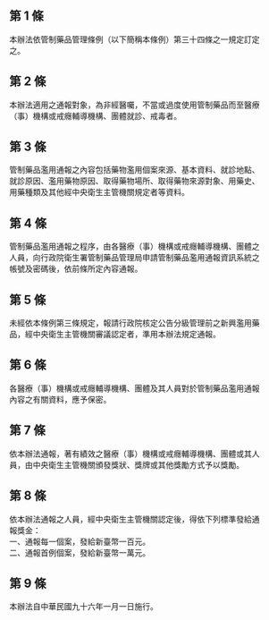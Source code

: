 第 1 條
-------
本辦法依管制藥品管理條例（以下簡稱本條例）第三十四條之一規定訂定  
之。

第 2 條
-------
本辦法適用之通報對象，為非經醫囑，不當或過度使用管制藥品而至醫療  
（事）機構或戒癮輔導機構、團體就診、戒毒者。

第 3 條
-------
管制藥品濫用通報之內容包括藥物濫用個案來源、基本資料、就診地點、  
就診原因、濫用藥物原因、取得藥物場所、取得藥物來源對象、用藥史、  
用藥種類及其他經中央衛生主管機關規定者等資料。

第 4 條
-------
管制藥品濫用通報之程序，由各醫療（事）機構或戒癮輔導機構、團體之  
人員，向行政院衛生署管制藥品管理局申請管制藥品濫用通報資訊系統之  
帳號及密碼後，依前條所定內容通報。

第 5 條
-------
未經依本條例第三條規定，報請行政院核定公告分級管理前之新興濫用藥  
品，經中央衛生主管機關審議認定者，準用本辦法規定通報。

第 6 條
-------
各醫療（事）機構或戒癮輔導機構、團體及其人員對於管制藥品濫用通報  
內容之有關資料，應予保密。

第 7 條
-------
依本辦法通報，著有績效之醫療（事）機構或戒癮輔導機構、團體或其人  
員，由中央衛生主管機關頒發獎狀、獎牌或其他獎勵方式予以獎勵。

第 8 條
-------
依本辦法通報之人員，經中央衛生主管機關認定後，得依下列標準發給通  
報獎金：  
一、通報每一個案，發給新臺幣一百元。  
二、通報首例個案，發給新臺幣一萬元。

第 9 條
-------
本辦法自中華民國九十六年一月一日施行。

